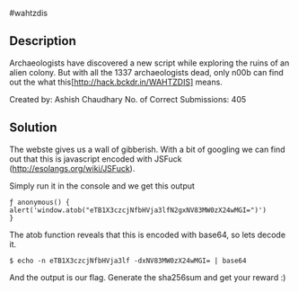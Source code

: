 #wahtzdis

## Description
Archaeologists have discovered a new script while exploring the ruins of an alien colony. But with all the 1337 archaeologists dead, only n00b can find out the what this[http://hack.bckdr.in/WAHTZDIS] means.

Created by: Ashish Chaudhary
No. of Correct Submissions: 405

## Solution
The webste gives us a wall of gibberish. With a bit of googling we can find out that this is javascript encoded with JSFuck (http://esolangs.org/wiki/JSFuck).

Simply run it in the console and we get this output
```
ƒ anonymous() {
alert('window.atob("eTB1X3czcjNfbHVja3lfN2gxNV83MW0zX24wMGI=")')
}
```
The atob function reveals that this is encoded with base64, so lets decode it.

```
$ echo -n eTB1X3czcjNfbHVja3lf -dxNV83MW0zX24wMGI= | base64
```

And the output is our flag. Generate the sha256sum and get your reward :)
